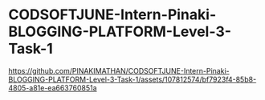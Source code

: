 # CODSOFTJUNE-Intern-Pinaki-BLOGGING-PLATFORM-Level-3-Task-1



https://github.com/PINAKIMATHAN/CODSOFTJUNE-Intern-Pinaki-BLOGGING-PLATFORM-Level-3-Task-1/assets/107812574/bf7923f4-85b8-4805-a81e-ea663760851a

